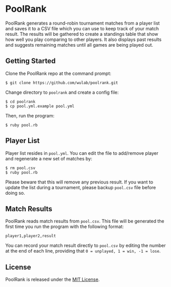 PoolRank
========

PoolRank generates a round-robin tournament matches from a player list and
saves it to a CSV file which you can use to keep track of your match result.
The results will be gathered to create a standings table that show how well
you play comparing to other players. It also displays past results and
suggests remaining matches until all games are being played out.

Getting Started
---------------

Clone the PoolRank repo at the command prompt:

    $ git clone https://github.com/wulab/poolrank.git

Change directory to `poolrank` and create a config file:

    $ cd poolrank
    $ cp pool.yml.example pool.yml

Then, run the program:

    $ ruby pool.rb

Player List
-----------

Player list resides in `pool.yml`. You can edit the file to add/remove player
and regenerate a new set of matches by:

    $ rm pool.csv
    $ ruby pool.rb

Please beware that this will remove any previous result. If you want to update
the list during a tournament, please backup `pool.csv` file before doing so.

Match Results
-------------

PoolRank reads match results from `pool.csv`. This file will be generated the
first time you run the program with the following format:

    player1,player2,result

You can record your match result directly to `pool.csv` by editing the number
at the end of each line, providing that `0 = unplayed, 1 = win, -1 = lose`.

License
-------

PoolRank is released under the [MIT License][1].

[1]: http://www.opensource.org/licenses/MIT